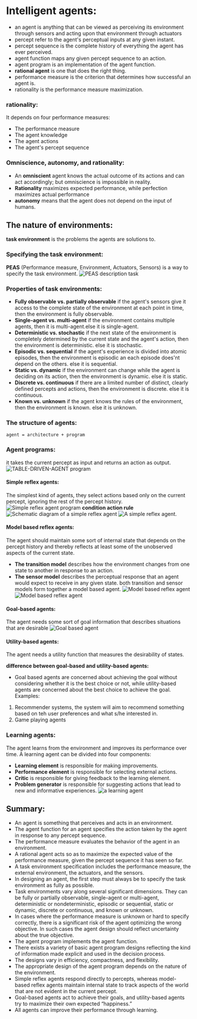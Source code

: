 # Intelligent agents:

- an agent is anything that can be viewed as perceiving its environment through sensors and acting upon that environment through actuators
- percept refer to the agent's perceptual inputs at any given instant.
- percept sequence is the complete history of everything the agent has ever perceived.
- agent function maps any given percept sequence to an action.
- agent program is an implementation of the agent function.
- **rational agent** is one that does the right thing.
- performance measure is the criterion that determines how successful an agent is.
- rationality is the performance measure maximization.

### rationality:

It depends on four performance measures:

- The performance measure
- The agent knowledge
- The agent actions
- The agent's percept sequence

### Omniscience, autonomy, and rationality:

- An **omniscient** agent knows the actual outcome of its actions and can act accordingly; but omniscience is impossible in reality.
- **Rationality** maximizes expected performance, while perfection maximizes actual performance
- **autonomy** means that the agent does not depend on the input of humans.

## The nature of environments:

**task environment** is the problems the agents are solutions to.

### Specifying the task environment:

**PEAS** (Performance measure, Environment, Actuators, Sensors) is a way to specify the task environment.
![PEAS description task](image-1.png)

### Properties of task environments:

- **Fully observable vs. partially observable**
  if the agent's sensors give it access to the complete state of the environment at each point in time, then the environment is fully observable.
- **Single-agent vs. multi-agent**
  if the environment contains multiple agents, then it is multi-agent.else it is single-agent.
- **Deterministic vs. stochastic**
  if the next state of the environment is completely determined by the current state and the agent's action, then the environment is deterministic. else it is stochastic.
- **Episodic vs. sequential**
  if the agent's experience is divided into atomic episodes, then the environment is episodic an each episode does'nt depend on the others. else it is sequential.
- **Static vs. dynamic**
  if the environment can change while the agent is deciding on its action, then the environment is dynamic. else it is static.
- **Discrete vs. continuous**
  if there are a limited number of distinct, clearly defined percepts and actions, then the environment is discrete. else it is continuous.
- **Known vs. unknown** if the agent knows the rules of the environment, then the environment is known. else it is unknown.

### The structure of agents:

`agent = architecture + program`

### Agent programs:

it takes the current percept as input and returns an action as output.
![TABLE-DRIVEN-AGENT program](image-2.png)

#### Simple reflex agents:

The simplest kind of agents, they select actions based only on the current percept, ignoring the rest of the percept history.
![Simple reflex agent program](image-3.png)
**condition action rule**
![Schematic diagram of a simple reflex agent](image-4.png)
![A simple reflex agent.](image-5.png)

#### Model based reflex agents:

The agent should maintain some sort of internal state that depends on the percept history and thereby reflects at least some of the unobserved aspects of the current state.

- **The transition model** describes how the environment changes from one state to another in response to an action.
- **The sensor model** describes the perceptual response that an agent would expect to receive in any given state.
  both transition and sensor models form together a model based agent.
  ![Model based reflex agent](image-6.png)
  ![Model based reflex agent](image-7.png)

#### Goal-based agents:

The agent needs some sort of goal information that describes situations that are desirable
![Goal based agent](image-8.png)

#### Utility-based agents:

The agent needs a utility function that measures the desirability of states.

**difference between goal-based and utility-based agents:**

- Goal based agents are concerned about achieving the goal without considering whether it is the best choice or not, while utility-based agents are concerned about the best choice to achieve the goal.
  Examples:

1. Recommender systems, the system will aim to recommend something based on teh user preferences and what s/he interested in.
2. Game playing agents

### Learning agents:

The agent learns from the environment and improves its performance over time. A learning agent can be divided into four components:

- **Learning element** is responsible for making improvements.
- **Performance element** is responsible for selecting external actions.
- **Critic** is responsible for giving feedback to the learning element.
- **Problem generator** is responsible for suggesting actions that lead to new and informative experiences.
  ![a learning agent](image-9.png)

## Summary:

- An agent is something that perceives and acts in an environment.
- The agent function for an agent specifies the action taken by the agent in response to any percept sequence.
- The performance measure evaluates the behavior of the agent in an environment.
- A rational agent acts so as to maximize the expected value of the performance measure,
  given the percept sequence it has seen so far.
- A task environment specification includes the performance measure, the external
  environment, the actuators, and the sensors.
- In designing an agent, the first step must always be to specify the task environment as fully as possible.
- Task environments vary along several significant dimensions. They can be fully or partially observable, single-agent or multi-agent, deterministic or nondeterministic, episodic or sequential, static or dynamic, discrete or continuous, and known or unknown.
- In cases where the performance measure is unknown or hard to specify correctly, there is a significant risk of the agent optimizing the wrong objective. In such cases the agent design should reflect uncertainty about the true objective.
- The agent program implements the agent function.
- There exists a variety of basic agent program designs reflecting the kind of information made explicit and used in the decision process.
- The designs vary in efficiency, compactness, and flexibility.
- The appropriate design of the agent program depends on the nature of the environment.
- Simple reflex agents respond directly to percepts, whereas model-based reflex agents maintain internal state to track aspects of the world that are not evident in the current percept.
- Goal-based agents act to achieve their goals, and utility-based agents try to maximize their own expected “happiness.”
- All agents can improve their performance through learning.
